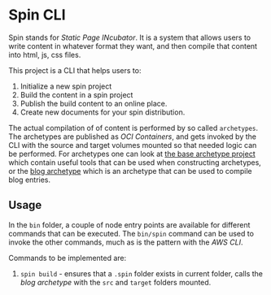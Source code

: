 # Spin CLI

Spin stands for *Static Page INcubator*. It is a system that allows users to write content in whatever format they want, and then compile that content into html, js, css files. 

This project is a CLI that helps users to:

1. Initialize a new spin project
2. Build the content in a spin project
3. Publish the build content to an online place.
4. Create new documents for your spin distribution.

The actual compilation of of content is performed by so called `archetypes`. The archetypes are published as *OCI Containers*, and gets invoked by the CLI with the source and target volumes mounted so that needed logic can be performed. For archetypes one can look at [the base archetype project](https://github.com/ruffythepirate/spin-archetype-base) which contain useful tools that can be used when constructing archetypes, or the [blog archetype](https://github.com/ruffythepirate/spin-archetype-blog) which is an archetype that can be used to compile blog entries.

## Usage

In the `bin` folder, a couple of node entry points are available for different commands that can be executed. The `bin/spin` command can be used to invoke the other commands, much as is the pattern with the *AWS CLI*. 

Commands to be implemented are:
1. `spin build` - ensures that a `.spin` folder exists in current folder, calls the *blog archetype* with the `src` and `target` folders mounted.
